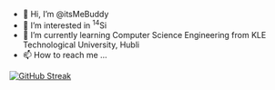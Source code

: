 - 👋 Hi, I’m @itsMeBuddy
- 👀 I’m interested in <sup>14</sup>Si
- 🌱 I’m currently learning Computer Science Engineering from KLE Technological University, Hubli<!-- - 💞️ I’m looking to collaborate on  -->
- 📫 How to reach me ...

<!---
itsMeBuddy/itsMeBuddy is a ✨ special ✨ repository because its `README.md` (this file) appears on your GitHub profile.
You can click the Preview link to take a look at your changes.
--->

[![GitHub Streak](https://github-readme-streak-stats.herokuapp.com?user=itsMeBuddy&theme=github-dark-blue&hide_border=true&date_format=M%20j%5B%2C%20Y%5D&background=00000000)](https://git.io/streak-stats)
